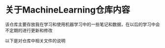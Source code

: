 关于MachineLearning仓库内容 
====
  该仓库主要存放我在学习和使用机器学习中的一些笔记和数据，在以后的学习中会不定期的进行更新和修改  
 
以下是对仓库中相关文件的说明  
###      
  
  
  
  
  
